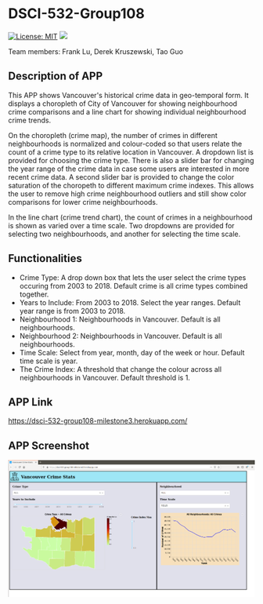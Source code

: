 # DSCI-532-Group108

[![License: MIT](https://img.shields.io/badge/License-MIT-yellow.svg)](https://opensource.org/licenses/MIT)
[![](https://img.shields.io/endpoint?url=https%3A%2F%2Fraw.githubusercontent.com%2Ftguo9%2Ficon_test%2Fmaster%2Ftest.json)](https://plot.ly/dash/)

Team members: Frank Lu, Derek Kruszewski, Tao Guo  

## Description of APP  
This APP shows Vancouver's historical crime data in geo-temporal form. It displays a choropleth of City of Vancouver for showing neighbourhood crime comparisons and a line chart for showing individual neighbourhood crime trends.
  
On the choropleth (crime map), the number of crimes in different neighbourhoods is normalized and colour-coded so that users relate the count of a crime type to its relative location in Vancouver. A dropdown list is provided for choosing the crime type. There is also a slider bar for changing the year range of the crime data in case some users are interested in more recent crime data. A second slider bar is provided to change the color saturation of the choropeth to different maximum crime indexes. This allows the user to remove high crime neighbourhood outliers and still show color comparisons for lower crime neighbourhoods.
  
In the line chart (crime trend chart), the count of crimes in a neighbourhood is shown as varied over a time scale. Two dropdowns are provided for selecting two neighbourhoods, and another for selecting the time scale.

## Functionalities
- Crime Type: A drop down box that lets the user select the crime types occuring from 2003 to 2018. Default crime is all crime types combined together.
- Years to Include: From 2003 to 2018. Select the year ranges. Default year range is from 2003 to 2018.
- Neighbourhood 1: Neighbourhoods in Vancouver. Default is all neighbourhoods.
- Neighbourhood 2: Neighbourhoods in Vancouver. Default is all neighbourhoods.
- Time Scale: Select from year, month, day of the week or hour. Default time scale is year.
- The Crime Index: A threshold that change the colour across all neighbourhoods in Vancouver. Default threshold is 1.

## APP Link

https://dsci-532-group108-milestone3.herokuapp.com/

## APP Screenshot

![](img/App-Deployed.png)
